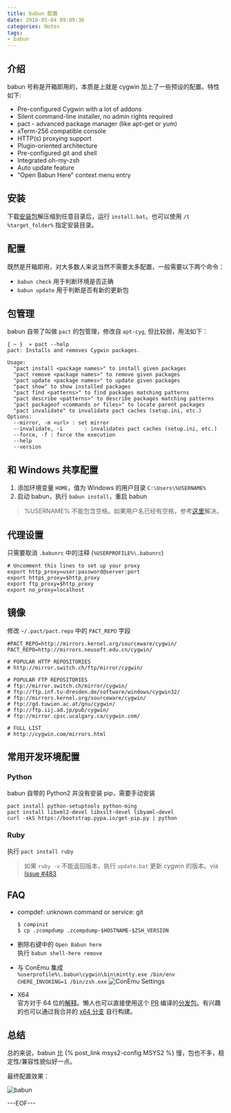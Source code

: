 ```yaml
---
title: babun 配置
date: 2016-05-04 09:09:36
categories: Notes
tags:
- babun
---
```


## 介绍

babun 号称是开箱即用的，本质是上就是 cygwin 加上了一些预设的配置。特性如下:

- Pre-configured Cygwin with a lot of addons
- Silent command-line installer, no admin rights required
- pact - advanced package manager (like apt-get or yum)
- xTerm-256 compatible console
- HTTP(s) proxying support
- Plugin-oriented architecture
- Pre-configured git and shell
- Integrated oh-my-zsh
- Auto update feature
- "Open Babun Here" context menu entry

## 安装

下载[安装包](http://projects.reficio.org/babun/download)解压缩到任意目录后，运行 `install.bat`。也可以使用 `/t %target_folder%` 指定安装目录。

## 配置
既然是开箱即用，对大多数人来说当然不需要太多配置，一般需要以下两个命令：

- `babun check` 用于判断环境是否正确
- `babun update` 用于判断是否有新的更新包

## 包管理

babun 自带了叫做 `pact` 的包管理，修改自 `apt-cyg`, 但比较弱，用法如下：

```shell
{ ~ }  » pact --help
pact: Installs and removes Cygwin packages.

Usage:
  "pact install <package names>" to install given packages
  "pact remove <package names>" to remove given packages
  "pact update <package names>" to update given packages
  "pact show" to show installed packages
  "pact find <patterns>" to find packages matching patterns
  "pact describe <patterns>" to describe packages matching patterns
  "pact packageof <commands or files>" to locate parent packages
  "pact invalidate" to invalidate pact caches (setup.ini, etc.)
Options:
  --mirror, -m <url> : set mirror
  --invalidate, -i       : invalidates pact caches (setup.ini, etc.)
  --force, -f : force the execution
  --help
  --version
```

## 和 Windows 共享配置

1. 添加环境变量 `HOME`，值为 Windows 的用户目录 `C:\Users\%USERNAME%`
2. 启动 babun，执行 `babun install`，重启 babun

> %USERNAME% 不能包含空格。如果用户名已经有空格，参考[这里](https://cygwin.com/faq.html#faq.setup.name-with-space)解决。

## 代理设置

只需要取消 `.babunrc` 中的注释 (`%USERPROFILE%\.babunrc`)

```
# Uncomment this lines to set up your proxy
export http_proxy=user:password@server:port
export https_proxy=$http_proxy
export ftp_proxy=$http_proxy
export no_proxy=localhost
```

## 镜像

修改 `~/.pact/pact.repo` 中的 `PACT_REPO` 字段  

```
#PACT_REPO=http://mirrors.kernel.org/sourceware/cygwin/
PACT_REPO=http://mirrors.neusoft.edu.cn/cygwin/

# POPULAR HTTP REPOSITORIES
# http://mirror.switch.ch/ftp/mirror/cygwin/

# POPULAR FTP REPOSITORIES
# ftp://mirror.switch.ch/mirror/cygwin/
# ftp://ftp.inf.tu-dresden.de/software/windows/cygwin32/
# ftp://mirrors.kernel.org/sourceware/cygwin/
# ftp://gd.tuwien.ac.at/gnu/cygwin/
# ftp://ftp.iij.ad.jp/pub/cygwin/
# ftp://mirror.cpsc.ucalgary.ca/cygwin.com/

# FULL LIST
# http://cygwin.com/mirrors.html
```

## 常用开发环境配置

### Python

babun 自带的 Python2 并没有安装 pip，需要手动安装

```shell
pact install python-setuptools python-ming
pact install libxml2-devel libxslt-devel libyaml-devel
curl -skS https://bootstrap.pypa.io/get-pip.py | python
```

### Ruby

执行 `pact install ruby`

> 如果 `ruby -v` 不能返回版本，执行 `update.bat` 更新 cygwin 的版本。via [Issue #483](https://github.com/babun/babun/issues/483)

## FAQ

- compdef: unknown command or service: git
    ```
    $ compinit
    $ cp .zcompdump .zcompdump-$HOSTNAME-$ZSH_VERSION
    ```

- 删除右键中的 `Open Babun here`  
    执行 `babun shell-here remove`

- 与 ConEmu 集成  
    `%userprofile%\.babun\cygwin\bin\mintty.exe /bin/env CHERE_INVOKING=1 /bin/zsh.exe`
    ![ConEmu Settings](conemu_1.png)

- X64  
    官方对于 64 位的[解释](https://github.com/babun/babun/wiki/64-bit)。懒人也可以直接使用这个 [PR](https://github.com/babun/babun/pull/545) 编译的[分发包](https://people.mozilla.org/%7Enchen/babun/babun-1.2.1-x86_64-dist.zip)。有兴趣的也可以通过我合并的 [x64 分支](https://github.com/gythialy/babun/tree/support-64-bit) 自行构建。

## 总结

总的来说，babun 比 {% post_link msys2-config MSYS2 %} 慢，包也不多，稳定性/兼容性貌似好一点。

最终配置效果：

![babun](babun.png)

[babun]:https://babun.github.io

---EOF---
